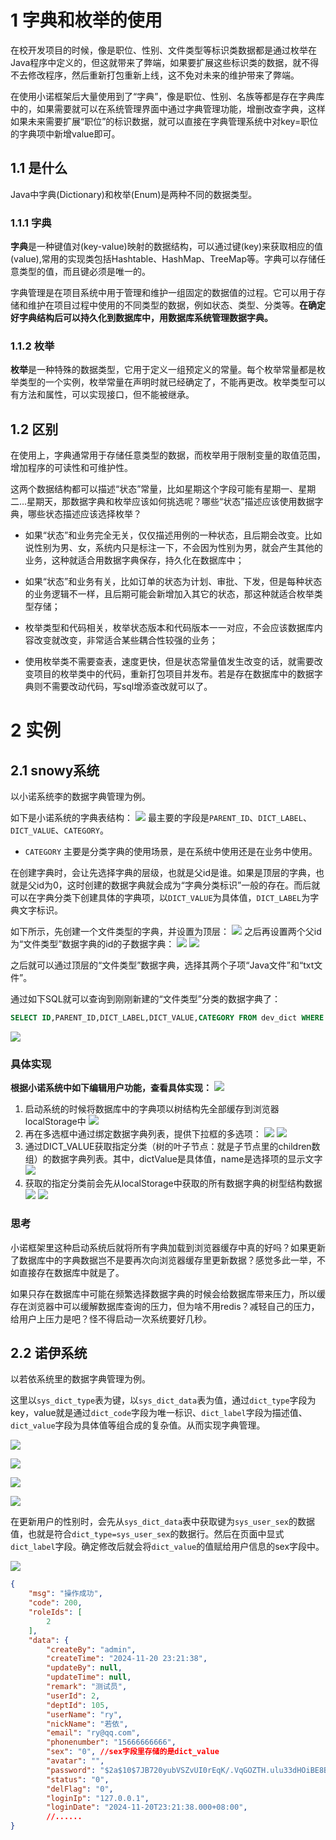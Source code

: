 # 1 字典和枚举的使用

在校开发项目的时候，像是职位、性别、文件类型等标识类数据都是通过枚举在Java程序中定义的，但这就带来了弊端，如果要扩展这些标识类的数据，就不得不去修改程序，然后重新打包重新上线，这不免对未来的维护带来了弊端。

在使用小诺框架后大量使用到了“字典”，像是职位、性别、名族等都是存在字典库中的，如果需要就可以在系统管理界面中通过字典管理功能，增删改查字典，这样如果未来需要扩展“职位”的标识数据，就可以直接在字典管理系统中对key=职位的字典项中新增value即可。

## 1.1 是什么

Java中字典(Dictionary)和枚举(Enum)是两种不同的数据类型。

### 1.1.1 字典

**字典**是一种键值对(key-value)映射的数据结构，可以通过键(key)来获取相应的值(value),常用的实现类包括Hashtable、HashMap、TreeMap等。字典可以存储任意类型的值，而且键必须是唯一的。

字典管理是在项目系统中用于管理和维护一组固定的数据值的过程。它可以用于存储和维护在项目过程中使用的不同类型的数据，例如状态、类型、分类等。**在确定好字典结构后可以持久化到数据库中，用数据库系统管理数据字典。**

### 1.1.2 枚举

**枚举**是一种特殊的数据类型，它用于定义一组预定义的常量。每个枚举常量都是枚举类型的一个实例，枚举常量在声明时就已经确定了，不能再更改。枚举类型可以有方法和属性，可以实现接口，但不能被继承。

## 1.2 区别

在使用上，字典通常用于存储任意类型的数据，而枚举用于限制变量的取值范围，增加程序的可读性和可维护性。

这两个数据结构都可以描述“状态”常量，比如星期这个字段可能有星期一、星期二...星期天，那数据字典和枚举应该如何挑选呢？哪些“状态”描述应该使用数据字典，哪些状态描述应该选择枚举？

- 如果“状态”和业务完全无关，仅仅描述用例的一种状态，且后期会改变。比如说性别为男、女，系统内只是标注一下，不会因为性别为男，就会产生其他的业务，这种就适合用数据字典保存，持久化在数据库中；
- 如果“状态”和业务有关，比如订单的状态为计划、审批、下发，但是每种状态的业务逻辑不一样，且后期可能会新增加入其它的状态，那这种就适合枚举类型存储；
- 枚举类型和代码相关，枚举状态版本和代码版本一一对应，不会应该数据库内容改变就改变，非常适合某些耦合性较强的业务；

- 使用枚举类不需要查表，速度更快，但是状态常量值发生改变的话，就需要改变项目的枚举类中的代码，重新打包项目并发布。若是存在数据库中的数据字典则不需要改动代码，写sql增添查改就可以了。

# 2 实例
## 2.1 snowy系统
以小诺系统李的数据字典管理为例。

如下是小诺系统的字典表结构：
![](./img/1734050966745.png)
最主要的字段是`PARENT_ID`、`DICT_LABEL`、`DICT_VALUE`、`CATEGORY`。
- `CATEGORY` 主要是分类字典的使用场景，是在系统中使用还是在业务中使用。

在创建字典时，会让先选择字典的层级，也就是父id是谁。如果是顶层的字典，也就是父id为0，这时创建的数据字典就会成为“字典分类标识”一般的存在。而后就可以在字典分类下创建具体的字典项，以`DICT_VALUE`为具体值，`DICT_LABEL`为字典文字标识。

如下所示，先创建一个文件类型的字典，并设置为顶层：
![](./img/1734051609926.png)
之后再设置两个父id为“文件类型”数据字典的id的子数据字典：
![](./img/1734051769761.png)
![](./img/1734051834332.png)

之后就可以通过顶层的“文件类型”数据字典，选择其两个子项“Java文件”和“txt文件”。

通过如下SQL就可以查询到刚刚新建的“文件类型”分类的数据字典了：
```sql
SELECT ID,PARENT_ID,DICT_LABEL,DICT_VALUE,CATEGORY FROM dev_dict WHERE PARENT_ID = 0;
```

![](./img/1734052330929.png)

### 具体实现

**根据小诺系统中如下编辑用户功能，查看具体实现：**
![](./img/1734054486653.png)

1. 启动系统的时候将数据库中的字典项以树结构先全部缓存到浏览器localStorage中
![](./img/1734053437586.png)
2. 再在多选框中通过绑定数据字典列表，提供下拉框的多选项：
![](./img/1734054285460.png)
![](./img/1734054319833.png)
3. 通过DICT_VALUE获取指定分类（树的叶子节点：就是子节点里的children数组）的数据字典列表。其中，dictValue是具体值，name是选择项的显示文字
![](./img/1734053916468.png)
4. 获取的指定分类前会先从localStorage中获取的所有数据字典的树型结构数据
![](./img/1734053804739.png)
![](./img/1734054897323.png)
### 思考

小诺框架里这种启动系统后就将所有字典加载到浏览器缓存中真的好吗？如果更新了数据库中的字典数据岂不是要再次向浏览器缓存里更新数据？感觉多此一举，不如直接存在数据库中就是了。

如果只存在数据库中可能在频繁选择数据字典的时候会给数据库带来压力，所以缓存在浏览器中可以缓解数据库查询的压力，但为啥不用redis？减轻自己的压力，给用户上压力是吧？怪不得启动一次系统要好几秒。
## 2.2 诺伊系统

以若依系统里的数据字典管理为例。

这里以`sys_dict_type`表为键，以`sys_dict_data`表为值，通过`dict_type`字段为key，value就是通过`dict_code`字段为唯一标识、`dict_label`字段为描述值、`dict_value`字段为具体值等组合成的复杂值。从而实现字典管理。

![](./img/1732441371560.png)

![](./img/1732441490736.png)


![](./img/1732441293622.png)

![](./img/1732441463349.png)

在更新用户的性别时，会先从`sys_dict_data`表中获取键为`sys_user_sex`的数据值，也就是符合`dict_type=sys_user_sex`的数据行。然后在页面中显式`dict_label`字段。确定修改后就会将`dict_value`的值赋给用户信息的sex字段中。

![](./img/1732443558353.png)

```json
{
    "msg": "操作成功",
    "code": 200,
    "roleIds": [
        2
    ],
    "data": {
        "createBy": "admin",
        "createTime": "2024-11-20 23:21:38",
        "updateBy": null,
        "updateTime": null,
        "remark": "测试员",
        "userId": 2,
        "deptId": 105,
        "userName": "ry",
        "nickName": "若依",
        "email": "ry@qq.com",
        "phonenumber": "15666666666",
        "sex": "0",	//sex字段里存储的是dict_value
        "avatar": "",
        "password": "$2a$10$7JB720yubVSZvUI0rEqK/.VqGOZTH.ulu33dHOiBE8ByOhJIrdAu2",
        "status": "0",
        "delFlag": "0",
        "loginIp": "127.0.0.1",
        "loginDate": "2024-11-20T23:21:38.000+08:00",
        //......
}
```

